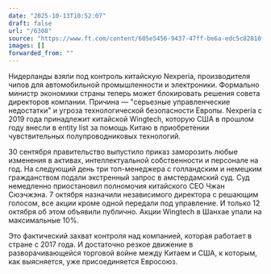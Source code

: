 ```yaml
---
date: "2025-10-13T10:52:07"
draft: false
url: "/6308"
source: "https://www.ft.com/content/605e5456-9437-47ff-be6a-edc5c82810f2"
images: []
forwarded_from: ""
---
```


Нидерланды взяли под контроль китайскую Nexperia, производителя чипов для автомобильной промышленности и электроники. Формально министр экономики страны теперь может блокировать решения совета директоров компании. Причина — "серьезные управленческие недостатки" и угроза технологической безопасности Европы. Nexperia с 2019 года принадлежит китайской Wingtech, которую США в прошлом году внесли в entity list за помощь Китаю в приобретении чувствительных полупроводниковых технологий.

30 сентября правительство выпустило приказ заморозить любые изменения в активах, интеллектуальной собственности и персонале на год. На следующий день три топ-менеджера с голландским и немецким гражданством подали экстренный запрос в амстердамский суд. Суд немедленно приостановил полномочия китайского CEO Чжан Сюэчжэна. 7 октября назначили независимого директора с решающим голосом, все акции кроме одной передали под управление. И только 12 октября об этом объявили публично. Акции Wingtech в Шанхае упали на максимальные 10%.

Это фактический захват контроля над компанией, которая работает в стране с 2017 года. И достаточно резкое движение в разворачивающейся торговой войне между Китаем и США, к которым, как выясняется, уже присоединяется Евросоюз.
